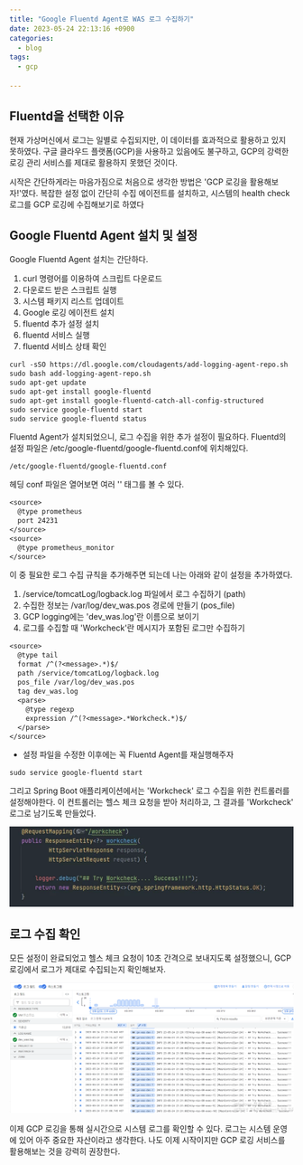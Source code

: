 ```yaml
---
title: "Google Fluentd Agent로 WAS 로그 수집하기"
date: 2023-05-24 22:13:16 +0900
categories:
  - blog
tags:
  - gcp
 
---
```



## Fluentd을 선택한 이유

현재 가상머신에서 로그는 일별로 수집되지만, 이 데이터를 효과적으로 활용하고 있지 못하였다. 
구글 클라우드 플랫폼(GCP)을 사용하고 있음에도 불구하고, GCP의 강력한 로깅 관리 서비스를 제대로 활용하지 못했던 것이다.

시작은 간단하게라는 마음가짐으로 처음으로 생각한 방법은 'GCP 로깅을 활용해보자!'였다. 
복잡한 설정 없이 간단히 수집 에이전트를 설치하고, 시스템의 health check 로그를 GCP 로깅에 수집해보기로 하였다


## Google Fluentd Agent 설치 및 설정

Google Fluentd Agent 설치는 간단하다.

1. curl 명령어를 이용하여 스크립트 다운로드
2. 다운로드 받은 스크립트 실행
3. 시스템 패키지 리스트 업데이트
4. Google 로깅 에이전트 설치
5. fluentd 추가 설정 설치
6. fluentd 서비스 실행
7. fluentd 서비스 상태 확인

```
curl -sSO https://dl.google.com/cloudagents/add-logging-agent-repo.sh
sudo bash add-logging-agent-repo.sh
sudo apt-get update
sudo apt-get install google-fluentd
sudo apt-get install google-fluentd-catch-all-config-structured
sudo service google-fluentd start
sudo service google-fluentd status
```

Fluentd Agent가 설치되었으니, 로그 수집을 위한 추가 설정이 필요하다.
Fluentd의 설정 파일은 /etc/google-fluentd/google-fluentd.conf에 위치해있다.

```
/etc/google-fluentd/google-fluentd.conf
```

헤딩 conf 파일은 열어보면 여러 '<source>' 태그를 볼 수 있다. 

```
<source>
  @type prometheus
  port 24231
</source>
<source>
  @type prometheus_monitor
</source>
```

이 중 필요한 로그 수집 규칙을 추가해주면 되는데 나는 아래와 같이 설정을 추가하였다.

1. /service/tomcatLog/logback.log 파일에서 로그 수집하기 (path)
2. 수집한 정보는 /var/log/dev_was.pos 경로에 만들기 (pos_file)
3. GCP logging에는 'dev_was.log'란 이름으로 보이기
4. 로그를 수집할 때 'Workcheck'란 메시지가 포함된 로그만 수집하기

```
<source>
  @type tail
  format /^(?<message>.*)$/
  path /service/tomcatLog/logback.log
  pos_file /var/log/dev_was.pos
  tag dev_was.log
  <parse>
    @type regexp
    expression /^(?<message>.*Workcheck.*)$/
  </parse>
</source>
```

- 설정 파일을 수정한 이후에는 꼭 Fluentd Agent를 재실행해주자

```
sudo service google-fluentd start
```

그리고 Spring Boot 애플리케이션에서는 'Workcheck' 로그 수집을 위한 컨트롤러를 설정해야한다. 
이 컨트롤러는 헬스 체크 요청을 받아 처리하고, 그 결과를 'Workcheck' 로그로 남기도록 만들었다.

![pm2 monit](/assets/images/fluentd-3.png)


## 로그 수집 확인

모든 설정이 완료되었고 헬스 체크 요청이 10초 간격으로 보내지도록 설정했으니, GCP 로깅에서 로그가 제대로 수집되는지 확인해보자.

![pm2 monit](/assets/images/fluentd-4.png)


이제 GCP 로깅을 통해 실시간으로 시스템 로그를 확인할 수 있다. 
로그는 시스템 운영에 있어 아주 중요한 자산이라고 생각한다. 나도 이제 시작이지만 GCP 로깅 서비스를 활용해보는 것을 강력히 권장한다.






